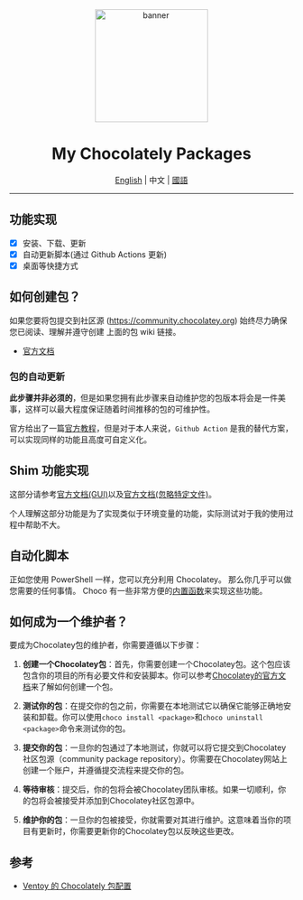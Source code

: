 <div align = center>

<img src="https://godotengine.org/assets/press/logo_large_color_dark.png" height="200" alt="banner">

<h1>My Chocolately Packages</h1>


[English](./ReadMe.md) | 中文 | [國語](./ReadMe.zh_tw.md)

---

</div>

## 功能实现

- [x] 安装、下载、更新
- [x] 自动更新脚本(通过 Github Actions 更新)
- [x] 桌面等快捷方式

## 如何创建包？

如果您要将包提交到社区源 (https://community.chocolatey.org)
始终尽力确保您已阅读、理解并遵守创建
上面的包 wiki 链接。

- [官方文档](https://docs.chocolatey.org/en-us/create/create-packages)

### 包的自动更新

**此步骤并非必须的**，但是如果您拥有此步骤来自动维护您的包版本将会是一件美事，这样可以最大程度保证随着时间推移的包的可维护性。

官方给出了一篇[官方教程](https://docs.chocolatey.org/en-us/create/automatic-packages)，但是对于本人来说，`Github Action` 是我的替代方案，可以实现同样的功能且高度可自定义化。

## Shim 功能实现

这部分请参考[官方文档(GUI)](https://docs.chocolatey.org/en-us/create/create-packages#how-do-i-set-up-shims-for-applications-that-have-a-gui)以及[官方文档(忽略特定文件)](https://docs.chocolatey.org/en-us/create/create-packages#how-do-i-exclude-executables-from-getting-shims)。

个人理解这部分功能是为了实现类似于环境变量的功能，实际测试对于我的使用过程中帮助不大。

## 自动化脚本

正如您使用 PowerShell 一样，您可以充分利用 Chocolatey。 那么你几乎可以做您需要的任何事情。 Choco 有一些非常方便的[内置函数](https://docs.chocolatey.org/en-us/create/functions)来实现这些功能。

## 如何成为一个维护者？

要成为Chocolatey包的维护者，你需要遵循以下步骤：

1. **创建一个Chocolatey包**：首先，你需要创建一个Chocolatey包。这个包应该包含你的项目的所有必要文件和安装脚本。你可以参考[Chocolatey的官方文档](https://docs.chocolatey.org/en-us/create/create-packages/)来了解如何创建一个包。

2. **测试你的包**：在提交你的包之前，你需要在本地测试它以确保它能够正确地安装和卸载。你可以使用`choco install <package>`和`choco uninstall <package>`命令来测试你的包。

3. **提交你的包**：一旦你的包通过了本地测试，你就可以将它提交到Chocolatey社区包源（community package repository）。你需要在Chocolatey网站上创建一个账户，并遵循提交流程来提交你的包。

4. **等待审核**：提交后，你的包将会被Chocolatey团队审核。如果一切顺利，你的包将会被接受并添加到Chocolatey社区包源中。

5. **维护你的包**：一旦你的包被接受，你就需要对其进行维护。这意味着当你的项目有更新时，你需要更新你的Chocolatey包以反映这些更改。

## 参考

- [Ventoy 的 Chocolately 包配置](https://github.com/asheroto/ChocolateyPackages/tree/master/ventoy)
